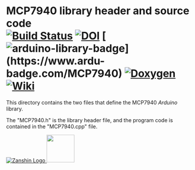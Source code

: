 # MCP7940 library header and source code<br>[![Build Status](https://travis-ci.org/SV-Zanshin/MCP7940.svg?branch=master)](https://travis-ci.org/SV-Zanshin/MCP7940) [![DOI](https://www.zenodo.org/badge/98077572.svg)](https://www.zenodo.org/badge/latestdoi/98077572) [![arduino-library-badge](https://www.ardu-badge.com/badge/MCP7940.svg?)](https://www.ardu-badge.com/MCP7940)  [![Doxygen](https://github.com/SV-Zanshin/BME680/blob/master/Images/Doxygen-complete.svg)](https://sv-zanshin.github.io/MCP7940/html/index.html) [![Wiki](https://github.com/SV-Zanshin/BME680/blob/master/Images/Documentation-wiki.svg)](https://github.com/SV-Zanshin/MCP7940/wiki)
This directory contains the two files that define the MCP7940 *Arduino* library.

The "MCP7940.h" is the library header file, and the program code is contained in the "MCP7940.cpp" file.

[![Zanshin Logo](https://zanduino.github.io/Images/zanshinkanjitiny.gif) <img src="https://zanduino.github.io/Images/zanshintext.gif" width="75"/>](https://www.sv-zanshin.com)
